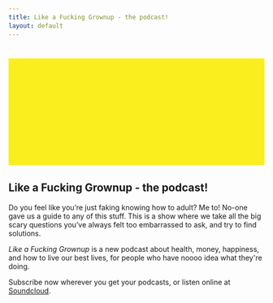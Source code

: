 ```yaml
---
title: Like a Fucking Grownup - the podcast!
layout: default
---
```


<img src="images/podcast_banner_wide.gif" alt="Like a Fucking Grownup: the podcast" style="max-width:100%;margin-left:auto;margin-right:auto;padding-top:5%" class="image.left">

## Like a Fucking Grownup - the podcast!

Do you feel like you’re just faking knowing how to adult? Me to! No-one gave us a guide to any of this stuff. This is a show where we take all the big scary questions you’ve always felt too embarrassed to ask, and try to find solutions.

_Like a Fucking Grownup_ is a new podcast about health, money, happiness, and how to live our best lives, for people who have noooo idea what they're doing.

Subscribe now wherever you get your podcasts, or listen online at [Soundcloud](https://soundcloud.com/like_a_f-cking_grownup?).
